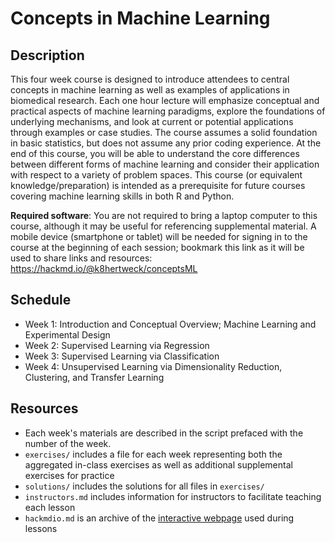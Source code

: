# Concepts in Machine Learning

## Description

This four week course is designed to introduce attendees to central concepts in machine learning as well as examples of applications in biomedical research. Each one hour lecture will emphasize conceptual and practical aspects of machine learning paradigms, explore the foundations of underlying mechanisms, and look at current or potential applications through examples or case studies. The course assumes a solid foundation in basic statistics, but does not assume any prior coding experience. At the end of this course, you will be able to understand the core differences between different forms of machine learning and consider their application with respect to a variety of problem spaces. This course (or equivalent knowledge/preparation) is intended as a prerequisite for future courses covering machine learning skills in both R and Python.

**Required software**: You are not required to bring a laptop computer to this course, although it may be useful for referencing supplemental material. A mobile device (smartphone or tablet) will be needed for signing in to the course at the beginning of each session; bookmark this link as it will be used to share links and resources: https://hackmd.io/@k8hertweck/conceptsML

## Schedule

- Week 1: Introduction and Conceptual Overview; Machine Learning and Experimental Design
- Week 2: Supervised Learning via Regression
- Week 3: Supervised Learning via Classification
- Week 4: Unsupervised Learning via Dimensionality Reduction, Clustering, and Transfer Learning

## Resources

* Each week's materials are described in the script prefaced with the number of the week.
* `exercises/` includes a file for each week representing both the aggregated in-class exercises as well as additional
supplemental exercises for practice
* `solutions/` includes the solutions for all files in `exercises/`
* `instructors.md` includes information for instructors to facilitate teaching each lesson
* `hackmdio.md` is an archive of the [interactive webpage](https://hackmd.io) used during lessons
